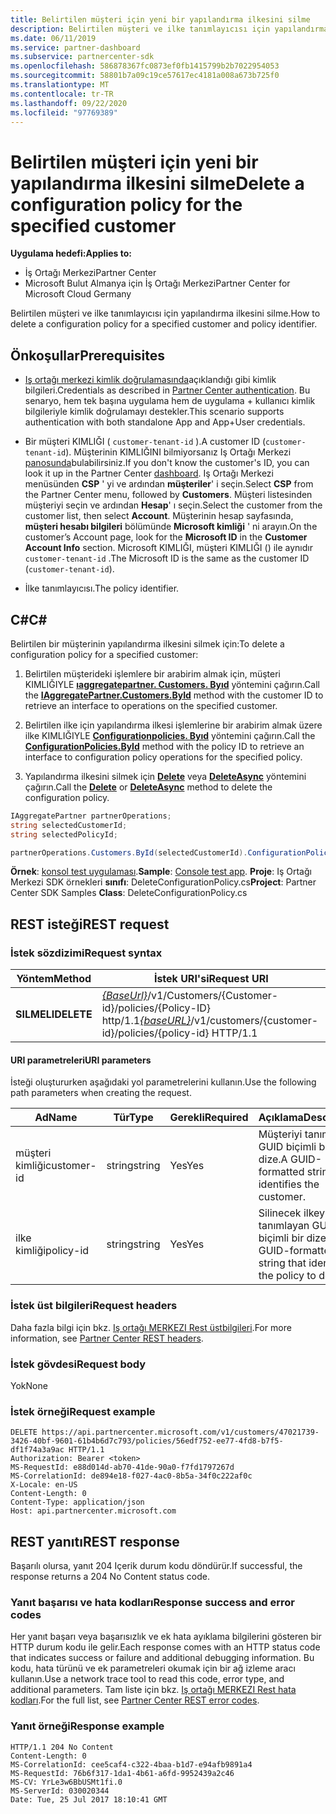 ```yaml
---
title: Belirtilen müşteri için yeni bir yapılandırma ilkesini silme
description: Belirtilen müşteri ve ilke tanımlayıcısı için yapılandırma ilkesini silme.
ms.date: 06/11/2019
ms.service: partner-dashboard
ms.subservice: partnercenter-sdk
ms.openlocfilehash: 586878367fc0873ef0fb1415799b2b7022954053
ms.sourcegitcommit: 58801b7a09c19ce57617ec4181a008a673b725f0
ms.translationtype: MT
ms.contentlocale: tr-TR
ms.lasthandoff: 09/22/2020
ms.locfileid: "97769389"
---
```

# <a name="delete-a-configuration-policy-for-the-specified-customer"></a><span data-ttu-id="5d5d5-103">Belirtilen müşteri için yeni bir yapılandırma ilkesini silme</span><span class="sxs-lookup"><span data-stu-id="5d5d5-103">Delete a configuration policy for the specified customer</span></span>

<span data-ttu-id="5d5d5-104">**Uygulama hedefi:**</span><span class="sxs-lookup"><span data-stu-id="5d5d5-104">**Applies to:**</span></span>

- <span data-ttu-id="5d5d5-105">İş Ortağı Merkezi</span><span class="sxs-lookup"><span data-stu-id="5d5d5-105">Partner Center</span></span>
- <span data-ttu-id="5d5d5-106">Microsoft Bulut Almanya için İş Ortağı Merkezi</span><span class="sxs-lookup"><span data-stu-id="5d5d5-106">Partner Center for Microsoft Cloud Germany</span></span>

<span data-ttu-id="5d5d5-107">Belirtilen müşteri ve ilke tanımlayıcısı için yapılandırma ilkesini silme.</span><span class="sxs-lookup"><span data-stu-id="5d5d5-107">How to delete a configuration policy for a specified customer and policy identifier.</span></span>

## <a name="prerequisites"></a><span data-ttu-id="5d5d5-108">Önkoşullar</span><span class="sxs-lookup"><span data-stu-id="5d5d5-108">Prerequisites</span></span>

- <span data-ttu-id="5d5d5-109">[Iş ortağı merkezi kimlik doğrulamasında](partner-center-authentication.md)açıklandığı gibi kimlik bilgileri.</span><span class="sxs-lookup"><span data-stu-id="5d5d5-109">Credentials as described in [Partner Center authentication](partner-center-authentication.md).</span></span> <span data-ttu-id="5d5d5-110">Bu senaryo, hem tek başına uygulama hem de uygulama + kullanıcı kimlik bilgileriyle kimlik doğrulamayı destekler.</span><span class="sxs-lookup"><span data-stu-id="5d5d5-110">This scenario supports authentication with both standalone App and App+User credentials.</span></span>

- <span data-ttu-id="5d5d5-111">Bir müşteri KIMLIĞI ( `customer-tenant-id` ).</span><span class="sxs-lookup"><span data-stu-id="5d5d5-111">A customer ID (`customer-tenant-id`).</span></span> <span data-ttu-id="5d5d5-112">Müşterinin KIMLIĞINI bilmiyorsanız Iş Ortağı Merkezi [panosunda](https://partner.microsoft.com/dashboard)bulabilirsiniz.</span><span class="sxs-lookup"><span data-stu-id="5d5d5-112">If you don't know the customer's ID, you can look it up in the Partner Center [dashboard](https://partner.microsoft.com/dashboard).</span></span> <span data-ttu-id="5d5d5-113">Iş Ortağı Merkezi menüsünden **CSP** ' yi ve ardından **müşteriler**' i seçin.</span><span class="sxs-lookup"><span data-stu-id="5d5d5-113">Select **CSP** from the Partner Center menu, followed by **Customers**.</span></span> <span data-ttu-id="5d5d5-114">Müşteri listesinden müşteriyi seçin ve ardından **Hesap**' ı seçin.</span><span class="sxs-lookup"><span data-stu-id="5d5d5-114">Select the customer from the customer list, then select **Account**.</span></span> <span data-ttu-id="5d5d5-115">Müşterinin hesap sayfasında, **müşteri hesabı bilgileri** bölümünde **Microsoft kimliği** ' ni arayın.</span><span class="sxs-lookup"><span data-stu-id="5d5d5-115">On the customer’s Account page, look for the **Microsoft ID** in the **Customer Account Info** section.</span></span> <span data-ttu-id="5d5d5-116">Microsoft KIMLIĞI, müşteri KIMLIĞI () ile aynıdır `customer-tenant-id` .</span><span class="sxs-lookup"><span data-stu-id="5d5d5-116">The Microsoft ID is the same as the customer ID  (`customer-tenant-id`).</span></span>

- <span data-ttu-id="5d5d5-117">İlke tanımlayıcısı.</span><span class="sxs-lookup"><span data-stu-id="5d5d5-117">The policy identifier.</span></span>

## <a name="c"></a><span data-ttu-id="5d5d5-118">C\#</span><span class="sxs-lookup"><span data-stu-id="5d5d5-118">C\#</span></span>

<span data-ttu-id="5d5d5-119">Belirtilen bir müşterinin yapılandırma ilkesini silmek için:</span><span class="sxs-lookup"><span data-stu-id="5d5d5-119">To delete a configuration policy for a specified customer:</span></span>

1. <span data-ttu-id="5d5d5-120">Belirtilen müşterideki işlemlere bir arabirim almak için, müşteri KIMLIĞIYLE [**ıaggregatepartner. Customers. Byıd**](/dotnet/api/microsoft.store.partnercenter.customers.icustomercollection.byid) yöntemini çağırın.</span><span class="sxs-lookup"><span data-stu-id="5d5d5-120">Call the [**IAggregatePartner.Customers.ById**](/dotnet/api/microsoft.store.partnercenter.customers.icustomercollection.byid) method with the customer ID to retrieve an interface to operations on the specified customer.</span></span>

2. <span data-ttu-id="5d5d5-121">Belirtilen ilke için yapılandırma ilkesi işlemlerine bir arabirim almak üzere ilke KIMLIĞIYLE [**Configurationpolicies. Byıd**](/dotnet/api/microsoft.store.partnercenter.devicesdeployment.iconfigurationpolicycollection.byid) yöntemini çağırın.</span><span class="sxs-lookup"><span data-stu-id="5d5d5-121">Call the [**ConfigurationPolicies.ById**](/dotnet/api/microsoft.store.partnercenter.devicesdeployment.iconfigurationpolicycollection.byid) method with the policy ID to retrieve an interface to configuration policy operations for the specified policy.</span></span>

3. <span data-ttu-id="5d5d5-122">Yapılandırma ilkesini silmek için [**Delete**](/dotnet/api/microsoft.store.partnercenter.devicesdeployment.iconfigurationpolicy.delete) veya [**DeleteAsync**](/dotnet/api/microsoft.store.partnercenter.devicesdeployment.iconfigurationpolicy.deleteasync) yöntemini çağırın.</span><span class="sxs-lookup"><span data-stu-id="5d5d5-122">Call the [**Delete**](/dotnet/api/microsoft.store.partnercenter.devicesdeployment.iconfigurationpolicy.delete) or [**DeleteAsync**](/dotnet/api/microsoft.store.partnercenter.devicesdeployment.iconfigurationpolicy.deleteasync) method to delete the configuration policy.</span></span>

``` csharp
IAggregatePartner partnerOperations;
string selectedCustomerId;
string selectedPolicyId;

partnerOperations.Customers.ById(selectedCustomerId).ConfigurationPolicies.ById(selectedPolicyId).Delete();
```

<span data-ttu-id="5d5d5-123">**Örnek**: [konsol test uygulaması](console-test-app.md).</span><span class="sxs-lookup"><span data-stu-id="5d5d5-123">**Sample**: [Console test app](console-test-app.md).</span></span> <span data-ttu-id="5d5d5-124">**Proje**: Iş Ortağı Merkezi SDK örnekleri **sınıfı**: DeleteConfigurationPolicy.cs</span><span class="sxs-lookup"><span data-stu-id="5d5d5-124">**Project**: Partner Center SDK Samples **Class**: DeleteConfigurationPolicy.cs</span></span>

## <a name="rest-request"></a><span data-ttu-id="5d5d5-125">REST isteği</span><span class="sxs-lookup"><span data-stu-id="5d5d5-125">REST request</span></span>

### <a name="request-syntax"></a><span data-ttu-id="5d5d5-126">İstek sözdizimi</span><span class="sxs-lookup"><span data-stu-id="5d5d5-126">Request syntax</span></span>

| <span data-ttu-id="5d5d5-127">Yöntem</span><span class="sxs-lookup"><span data-stu-id="5d5d5-127">Method</span></span>     | <span data-ttu-id="5d5d5-128">İstek URI'si</span><span class="sxs-lookup"><span data-stu-id="5d5d5-128">Request URI</span></span>                                                                                          |
|------------|------------------------------------------------------------------------------------------------------|
| <span data-ttu-id="5d5d5-129">**SILMELI**</span><span class="sxs-lookup"><span data-stu-id="5d5d5-129">**DELETE**</span></span> | <span data-ttu-id="5d5d5-130">[*{BaseUrl}*](partner-center-rest-urls.md)/v1/Customers/{Customer-id}/policies/{Policy-ID} http/1.1</span><span class="sxs-lookup"><span data-stu-id="5d5d5-130">[*{baseURL}*](partner-center-rest-urls.md)/v1/customers/{customer-id}/policies/{policy-id} HTTP/1.1</span></span> |

#### <a name="uri-parameters"></a><span data-ttu-id="5d5d5-131">URI parametreleri</span><span class="sxs-lookup"><span data-stu-id="5d5d5-131">URI parameters</span></span>

<span data-ttu-id="5d5d5-132">İsteği oluştururken aşağıdaki yol parametrelerini kullanın.</span><span class="sxs-lookup"><span data-stu-id="5d5d5-132">Use the following path parameters when creating the request.</span></span>

| <span data-ttu-id="5d5d5-133">Ad</span><span class="sxs-lookup"><span data-stu-id="5d5d5-133">Name</span></span>        | <span data-ttu-id="5d5d5-134">Tür</span><span class="sxs-lookup"><span data-stu-id="5d5d5-134">Type</span></span>   | <span data-ttu-id="5d5d5-135">Gerekli</span><span class="sxs-lookup"><span data-stu-id="5d5d5-135">Required</span></span> | <span data-ttu-id="5d5d5-136">Açıklama</span><span class="sxs-lookup"><span data-stu-id="5d5d5-136">Description</span></span>                                                   |
|-------------|--------|----------|---------------------------------------------------------------|
| <span data-ttu-id="5d5d5-137">müşteri kimliği</span><span class="sxs-lookup"><span data-stu-id="5d5d5-137">customer-id</span></span> | <span data-ttu-id="5d5d5-138">string</span><span class="sxs-lookup"><span data-stu-id="5d5d5-138">string</span></span> | <span data-ttu-id="5d5d5-139">Yes</span><span class="sxs-lookup"><span data-stu-id="5d5d5-139">Yes</span></span>      | <span data-ttu-id="5d5d5-140">Müşteriyi tanımlayan GUID biçimli bir dize.</span><span class="sxs-lookup"><span data-stu-id="5d5d5-140">A GUID-formatted string that identifies the customer.</span></span>         |
| <span data-ttu-id="5d5d5-141">ilke kimliği</span><span class="sxs-lookup"><span data-stu-id="5d5d5-141">policy-id</span></span>   | <span data-ttu-id="5d5d5-142">string</span><span class="sxs-lookup"><span data-stu-id="5d5d5-142">string</span></span> | <span data-ttu-id="5d5d5-143">Yes</span><span class="sxs-lookup"><span data-stu-id="5d5d5-143">Yes</span></span>      | <span data-ttu-id="5d5d5-144">Silinecek ilkeyi tanımlayan GUID biçimli bir dize.</span><span class="sxs-lookup"><span data-stu-id="5d5d5-144">A GUID-formatted string that identifies the policy to delete.</span></span> |

### <a name="request-headers"></a><span data-ttu-id="5d5d5-145">İstek üst bilgileri</span><span class="sxs-lookup"><span data-stu-id="5d5d5-145">Request headers</span></span>

<span data-ttu-id="5d5d5-146">Daha fazla bilgi için bkz. [Iş ortağı MERKEZI Rest üstbilgileri](headers.md).</span><span class="sxs-lookup"><span data-stu-id="5d5d5-146">For more information, see [Partner Center REST headers](headers.md).</span></span>

### <a name="request-body"></a><span data-ttu-id="5d5d5-147">İstek gövdesi</span><span class="sxs-lookup"><span data-stu-id="5d5d5-147">Request body</span></span>

<span data-ttu-id="5d5d5-148">Yok</span><span class="sxs-lookup"><span data-stu-id="5d5d5-148">None</span></span>

### <a name="request-example"></a><span data-ttu-id="5d5d5-149">İstek örneği</span><span class="sxs-lookup"><span data-stu-id="5d5d5-149">Request example</span></span>

```http
DELETE https://api.partnercenter.microsoft.com/v1/customers/47021739-3426-40bf-9601-61b4b6d7c793/policies/56edf752-ee77-4fd8-b7f5-df1f74a3a9ac HTTP/1.1
Authorization: Bearer <token>
MS-RequestId: e88d014d-ab70-41de-90a0-f7fd1797267d
MS-CorrelationId: de894e18-f027-4ac0-8b5a-34f0c222af0c
X-Locale: en-US
Content-Length: 0
Content-Type: application/json
Host: api.partnercenter.microsoft.com
```

## <a name="rest-response"></a><span data-ttu-id="5d5d5-150">REST yanıtı</span><span class="sxs-lookup"><span data-stu-id="5d5d5-150">REST response</span></span>

<span data-ttu-id="5d5d5-151">Başarılı olursa, yanıt 204 Içerik durum kodu döndürür.</span><span class="sxs-lookup"><span data-stu-id="5d5d5-151">If successful, the response returns a 204 No Content status code.</span></span>

### <a name="response-success-and-error-codes"></a><span data-ttu-id="5d5d5-152">Yanıt başarısı ve hata kodları</span><span class="sxs-lookup"><span data-stu-id="5d5d5-152">Response success and error codes</span></span>

<span data-ttu-id="5d5d5-153">Her yanıt başarı veya başarısızlık ve ek hata ayıklama bilgilerini gösteren bir HTTP durum kodu ile gelir.</span><span class="sxs-lookup"><span data-stu-id="5d5d5-153">Each response comes with an HTTP status code that indicates success or failure and additional debugging information.</span></span> <span data-ttu-id="5d5d5-154">Bu kodu, hata türünü ve ek parametreleri okumak için bir ağ izleme aracı kullanın.</span><span class="sxs-lookup"><span data-stu-id="5d5d5-154">Use a network trace tool to read this code, error type, and additional parameters.</span></span> <span data-ttu-id="5d5d5-155">Tam liste için bkz. [Iş ortağı MERKEZI Rest hata kodları](error-codes.md).</span><span class="sxs-lookup"><span data-stu-id="5d5d5-155">For the full list, see [Partner Center REST error codes](error-codes.md).</span></span>

### <a name="response-example"></a><span data-ttu-id="5d5d5-156">Yanıt örneği</span><span class="sxs-lookup"><span data-stu-id="5d5d5-156">Response example</span></span>

```http
HTTP/1.1 204 No Content
Content-Length: 0
MS-CorrelationId: cee5caf4-c322-4baa-b1d7-e94afb9891a4
MS-RequestId: 76b6f317-1da1-4b61-a6fd-9952439a2c46
MS-CV: YrLe3w6BbUSMt1fi.0
MS-ServerId: 030020344
Date: Tue, 25 Jul 2017 18:10:41 GMT
```
